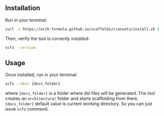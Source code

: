 [//]: <> (<!-- {% comment %} -->)
[//]: <> (<!-- markdownlint-disable MD041 -->)
[//]: <> (<!-- markdownlint-disable MD022 -->)
[//]: <> (<!-- {% endcomment %} -->)

## Installation

Run in your terminal:

```bash
curl -s https://arch-formula.github.io/scaffoldizr/assets/install.sh | sh
```

Then, verify the tool is correctly installed:

```bash
scfz --version
```

## Usage

Once installed, run in your terminal:

```bash
scfz --dest {docs_folder}
```

where `{docs_folder}` is a folder where dsl files will be generated. The tool creates an `architecture/` folder and starts scaffolding from there. `{docs_folder}` default value is current working directory. So you can just issue `scfz` command.
